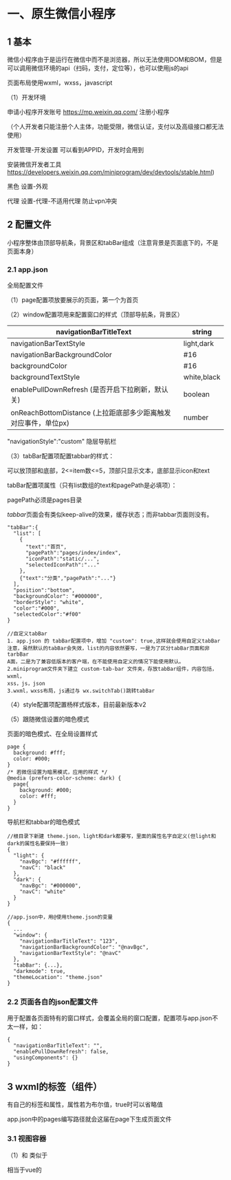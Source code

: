 # 一、原生微信小程序

## 1 基本

微信小程序由于是运行在微信中而不是浏览器，所以无法使用DOM和BOM，但是可以调用微信环境的api（扫码，支付，定位等），也可以使用js的api

页面布局使用wxml，wxss，javascript

（1）开发环境

申请小程序开发账号   https://mp.weixin.qq.com/    注册小程序

（个人开发者只能注册个人主体，功能受限，微信认证，支付以及高级接口都无法使用）

开发管理-开发设置 可以看到APPID，开发时会用到

安装微信开发者工具  https://developers.weixin.qq.com/miniprogram/dev/devtools/stable.html)

黑色   设置-外观

代理  设置-代理-不适用代理    防止vpn冲突

## 2 配置文件

小程序整体由顶部导航条，背景区和tabBar组成（注意背景是页面底下的，不是页面本身）

### 2.1 app.json

全局配置文件

（1）page配置项放要展示的页面，第一个为首页

（2）window配置项用来配置窗口的样式（顶部导航条，背景区）

| navigationBarTitleText                       | string      |
| -------------------------------------------- | ----------- |
| navigationBarTextStyle                       | light,dark  |
| navigationBarBackgroundColor                 | #16         |
| backgroundColor                              | #16         |
| backgroundTextStyle                          | white,black |
| enablePullDownRefresh (是否开启下拉刷新，默认关)         | boolean     |
| onReachBottomDistance (上拉距底部多少距离触发对应事件，单位px) | number      |

"navigationStyle":"custom"  隐层导航栏

（3）tabBar配置项配置tabbar的样式：

可以放顶部和底部，2<=item数<=5，顶部只显示文本，底部显示icon和text

tabBar配置项属性（只有list数组的text和pagePath是必填项）：

pagePath必须是pages目录

*tabbar*页面会有类似keep-alive的效果，缓存状态；而非tabbar页面则没有。

```
"tabBar":{
  "list": [
    {
      "text":"首页",
      "pagePath":"pages/index/index",
      "iconPath":"static/...",
      "selectedIconPath":"..."
    },
    {"text":"分类","pagePath":"..."}
  ],
  "position":"bottom",
  "backgroundColor": "#000000",
  "borderStyle": "white",
  "color":"#000",
  "selectedColor":"#f00"
}
```

```
//自定义tabBar
1. app.json 的 tabBar配置项中，增加 "custom": true,这样就会使用自定义tabBar
注意，虽然默认的tabBar会失效，list的内容依然要写，一是为了区分tabBar页面和非tarbBar
A面，二是为了兼容低版本的客户端，在不能使用自定义的情况下能使用默认。
2.miniprogram文件夹下建立 custom-tab-bar 文件夹，存放tabBar组件，内容包括，wxml，
xss，js，json
3.wxml，wxss布局，js通过与 wx.switchTab()跳转tabBar
```

（4）style配置项配置杨样式版本，目前最新版本v2

（5）跟随微信设置的暗色模式

页面的暗色模式、在全局设置样式

```
page {
  background: #fff;
  color: #000;
}
/* 若微信设置为暗黑模式，应用的样式 */
@media (prefers-color-scheme: dark) {
  page{
    background: #000;
    color: #fff;
  }
}
```

导航栏和tabbar的暗色模式

```
//根目录下新建 theme.json，light和dark都要写，里面的属性名字自定义(但light和dark的属性名要保持一致)
{
  "light": {
    "navBgc": "#ffffff",
    "navC": "black"
  },
  "dark": {
    "navBgc": "#000000",
    "navC": "white"
  }
}

//app.json中，用@使用theme.json的变量
{
  ...
  "window": {
    "navigationBarTitleText": "123",
    "navigationBarBackgroundColor": "@navBgc",
    "navigationBarTextStyle": "@navC"
  },
  "tabBar": {...},
  "darkmode": true,
  "themeLocation": "theme.json"
}
```

### 2.2 页面各自的json配置文件

用于配置各页面特有的窗口样式，会覆盖全局的窗口配置，配置项与app.json不太一样，如：

```
{
  "navigationBarTitleText": "",
  "enablePullDownRefresh": false,
  "usingComponents": {}
}
```

## 3 wxml的标签（组件）

有自己的标签和属性，属性若为布尔值，true时可以省略值

app.json中的pages编写路径就会这届在page下生成页面文件

### 3.1 视图容器

（1）<view>和<block>
<view>类似于<div>

<block>相当于vue的<template>，只作包裹代码作用，不渲染不占内存，适合于if控制多个组件显示时使用

（2）<scroll-view>

实现滚动，属性scroll-y或scroll-x控制垂直/水平滚动，对应的必须设置高度/宽度

有时可能要重置滚动到顶部，实现：

```
...
<view @click="activeChange"></view>
...
<scroll-vie scroll-y :scroll-top="scrollTop"><scroll-view>
...
data: {
  return {
    scrollTop: 0
  }
},
methods: {
  activeChange(){
    //scroll-top无法重复赋值，所以需要0.01和0来回赋值
    this.scrollTop = this.scrollTop == 0 ? 0.01 : 0  
  }
}
```

如分类页面的左右两边都有滚动

```
<view class="ScrollArea" style="display: flex;">
  <scroll-view class="ScrollLeft" scroll-y style="height: 100vh; width: 25%;">
    <view v-for="i in 100">{{i}}</view>
  </scroll-view>
  <scroll-view class="ScrollRight" scroll-y style="height: 100vh; width: 75%;">
    <view v-for="i in 100">1000000</view>
  </scroll-view>
</view>
```

（3）<swiper>和<swiper-items>

轮播图

swiper属性

| 功能     | 属性                     | 类型      | 默认值            |
| ------ | ---------------------- | ------- | -------------- |
| 点是否显示  | indicator-dots         | boolean | flase          |
| 未激活点色  | indicator-color        | color   | rgba(0,0,0,.3) |
| 激活的点色  | indicator-active-color | color   | #000           |
| 是否切换   | autoplay               | boolean | false          |
| 切换间隔   | interval               | ms      | 5000           |
| 是否衔接滚动 | circular               | boolean | false          |

### 3.2 基础内容

（1） <text>

类似于<span>，属性selectable实现长按复制（注意模拟器无效，真机才有效爱哦）

（2）<rich-text>

通过nodes属性将html的标签渲染为wxml结构

```
<rich-text nodes="<h1 style='color:red'>123</h1>"></rich-text>
```

（3） <button>

```
<!-- 基本使用，其他属性和值详见文档 -->
<!-- 独占一行 -->
<button>普通按钮</button>
<button type="primary">主色调按钮</button>
<button type="warn">警告按钮</button>
<!-- 共享一行 -->
<button size="mini" type="primary">小按钮</button>
<button size="mini" type="primary">小按钮</button>
<button size="mini" type="primary">小按钮</button>
<button size="mini" type="primary">小按钮</button>
<!-- 带边框 -->
<button size="mini" plain>123</button>
```

（4） <image>

与img的区别：

* img，若设置width为100%，高度是会自适应的

* image[若设置width为100%，高度是不会自适应的，当可以通过mode属性设置

与Vue的img区别：

* 本地图片必须放在项目的miniprogram文件夹下的images文件夹，也就不存在Vue中普通情况下无法动态绑定src的情况：
  
  ```
  <image src="/images/..." />
  <image src="/static/..." />
  ```

* 同样只能使用相对路径和webpack配置的路径，无法使用绝对路径

通过mode属性决定图片的裁剪和缩放模式，值：

| scaleToFile(默认) | 不保持比例，直接将宽高拉伸到与image一样的宽高           |
| --------------- | ----------------------------------- |
| aspectFit       | 保持比例，缩放直到宽高长的那个与image宽高一致，所以可能会造成留白 |
| aspectFile      | 保持比例，缩放直到填充满image，所以可能会裁剪图片         |
| widthFix        | 宽度不变，高度自保持比例适应                      |
| heightFix       | 高度不变，宽度保持比例自适应                      |

通过lazy-load属性设为true可以实现图片懒加载，但有平台限制，详情见文档。

### 3.3 表单组件

<input />，与H5差不多，新增了一些东西

事件confirm用于监听回车按下

<radio checked="true" color="red">  选中√，颜色为红色的radio

### 3.4 导航组件

分为声明式导航和编程式导航：

```
<!-- 声明式导航，注意url最前面加/ -->

<!-- 跳转到tabBar页面 -->
<navigator url="/pages/index/index" open-type="switchTab">跳转到tabBar页面</navigator
>
<!-- 跳转到非tabBar页面，导航条会有返回键后退一级，此时open-type="navigate"可以省略 -->
<navigator url="/pages/logs/logs" open-type="navigate">跳转到非tabBar页面</navigat
or>
<!-- 后退导航，点击后退，deita定义后退层级 -->
<navigator url="/pages/logs/logs" open-type="navigateBack" deita="1">返回</navigator>
```

```
//编程式导航
//tabBar跳转
wx.switchTab({
  url: '/pages/index/index',  //只有url是必填项
  success: () => {//成功回调},
  fail: () => {//失败回调},
  complete: () => {//结束时回调，成功失败都会回调}
})

//非tabBar跳转
wx.navigateTo({
  url: '/pages/logs/logs',  //只有url是必填项
  success: () => {//成功回调},
  fail: () => {//失败回调},
  complete: () => {//结束时回调，成功失败都会回调}
})

//后退
wx.navigateBack({
  deita: 1,  //若补给，默认1
  success: () => {//成功回调},
  fail: () => {//失败回调},
  complete: () => {//结束时回调，成功失败都会回调}
})
```

传参一般都是非tabBar才需要，通过在url后面拼接 ?aaa=1&bbb=2 传参

```
//在生命周期钩子onLoad的参数options可以获取传递的参数
onLoad(options){
  console.log(options)
}
```

若传参时参数太多使得url超过长度限制，或参数有特殊字符，此时就会报错，需要通过encodeURLComponent()编码才行：

```
//跳转前编码以下url
let paramse = {a: 1,b: 2};
let encode = encodeURLComponent(JSON.stringify(parmas));
let url = '...?item=${encode}';
uni.navigateTo({url});

//跳转后解码拿到参数
onLoad(options){
  let params = JSON.parse(decodeURLComponent(options.
}
```

### 3.5 其他

map地图组件，canvas画布组件，开放能力，无障碍访问

## 4 wxss

（1）基本区别

大部分的css的功能都能使用，只有小部分不能用，如id选择器，通配符选择器无法使用，可以用 page {}  代替 * {}

此外，wxss还有自己的适配单位rpx：

rpx将宽度分为750rpx，会根据不同屏幕来自动转化px

1 rpx = 7.5 px

假设设计稿宽度为total，每处px的标注为n，则：

```
rpx = 750 * (n / total)
```

不过，rpx默认最大支持的宽度是960px，超过了就失效了，如果想要适配更大的快递，可以在 pages.json 中配置：

```
"globalStyle": {
    "rpxCalcMaxDeviceWidth": 10240
}
```

也可以使用vw，但是vw在一些小尺寸（如1px）不够精确，此时就使用rpx。

使用vh时需要注意，微信小程序的视口大小是会随着navbar和tabbar的显示隐藏变化的，因此vh也会变化。

（2）全局样式与局部样式

全局样式在app.wxss中定义，使得所有页面都有效果

局部样式在各自页面的wxss文件，若局部样式权重大会覆盖全局样式

## 5 模板语法

在相应的js或ts文件中定义数据，wxml就可以使用了，可用与vue一样的mustache语法

```
// pages/aaa/aaa.ts
Page({
  //页面的初始数据 
  data: {},
  //与data同级可以写函数和声明周期钩子
})
```

若data中定义了数据 a:0 则sxml中通过{{a}}获取，在js中通过this.data.a获取

通过this.xxx()  调用方法（但是wxml无法调用，需要wxs）

数据直接修改不是响应式的，需要this.setData修改才是响应式：

```
this.setData({
  a:this.data.a+1
})
```

### 5.1 数据绑定

与vue不同

```
//css写.big的样式
//js
data:{
  className: 'big'
}
<!--wxml-->
<button class="{{className}}"></button>
```

### 5.2 事件绑定

```
<!--另一种形式是 bind:tap="..." ..>
<text bindtap="fun">123</text>

<!--常用事件
tap   相当于click
input  表单输入
change  任何状态的改变
-->
```

```
//事件函数写在js中的与data同级的区域
btnTapFun(e){
  //e是事件对象
}
```

传参与vue很大不同

```
<button bind:tap="btnTapFun" data-xxx="{{2}}" data-yyy="{{3}}">001</button>
```

```
btnTapFun(e){
  console.log(e.target.dataset.xxx)
  console.log(e.target.dataset.yyy)  
}
```

双向绑定

```
<input type="text" value="{{a}}" bindinput="inp" />
<text>{{a}}</text>
```

```
inp(e){
  this.setData({
    a: e.detail.value
  })
}
```

下拉刷新

```
//下拉刷新可在app.json全局配置或各自页面的json文件配置，
"enablePullDownRefresh":true 
//此自定义下拉行为，在data同级编写，可以做一些数据重置的操作
onPullDownRefresh(){
  //自定义行为，默认是不重新渲染页面的，下拉也不会自动弹回，所以必须要：
  wx.stopPullDownRefresh()  //弹回
}
```

上拉到底部的处理

通常是上拉加载更多，请求下一页的数据

```
//data同级
onReachBottom(){
  //这里可以网络请求更多数据，并且应作防抖处理
}
//可在配置文件配置上拉处理的距离，但是一般默认的50px就行了
```

点击右上角分享

```
onShareAppMessage() {}
```

### 5.3 条件渲染

wx:if和hidden的区别与vue的v-if和v-show一样，唯一的区别就是v-show是“显示”，hidden是“隐藏”

```
<text wx:if="{{a == 0}}">0</text>
<text wx:elif="{{a == 1}}">1</text>
<text wx:else>2</text>
```

```
<text hidden="{{false}}">123</text>
```

### 5.4 列表渲染

```
<view wx:for="{{arr}}">索引是{{index}}，值是{{item}}</view>
<view wx:for="{{obj}}">key是{{index}}，value是{{item}}</view>
<view wx:for="123456">我是第{{index+1}}个数字{{item}}</view>
```

```
<!--可以修改index和item的变量名-->
<view wx:for="{{arr}}" wx:for-index="ind" wx:for-item="i">
  {{ind}},{{i}}
</view>
```

### 5.5 生命周期钩子

分为应用生命周期和页面生命周期，应用包含页面

应用生命周期函数，在app.js中声明，与globalData同级

| onLaunch | 小程序初始化完成时回调，只触发一次 |
| -------- | ----------------- |
| onShow   | 小程序启动，或从后台进入前台触发  |
| onHide   | 小程序从前台到后台时触发      |

页面声明周期函数，在各自页面的js文件中声明，与data同级

| onLoad   | 页面加载完成，只触发一次，相当于vue的created                   |
| -------- | --------------------------------------------- |
| onReady  | 页面渲染完成，只触发一次，相当于vue的mounted                   |
| onShow   | 页面显示时触发                                       |
| onHide   | 页面隐藏时触发                                       |
| onUnload | 页面卸载时触发，只触发一次，相当于vue2的destroyed，vue3的unloaded |

## 6 wxs

weixin script，类似于js，区别：

1. 不支持es6及更高级的语法

2. 模块使用CommonJS规范

3. ios端性能比js块2-20倍，安卓则差不多

4. wxs的函数不能作为事件函数，只能使用{{}}调用wxs的变量、函数

5. wxs不能调wx和js，js不能调wxs，js的数据可通过{{}}传给wxs

页面的js文件的data数据可以在wxml中使用，但是函数却不行，而wxs定义的函数则可以在wxml中使用，一般wxs里面都是定义过滤器

```
<!-- 内嵌exs，卸载wxml中 -->


{{m1.fun('123')}}

<wxs module="m1">
  var fun = function(str){
    return str + '456'
  }
  module.exports = {
    fun:fun
  }
</wxs>
```

```
//外联wxs，如写在utils目录下的filters.wxs
var fun = function(str){
  return str + '456'
}
module.exports = {
  fun:fun
}

----------------------------------------------------

<!-- wxml中引入，src必须是相对路径 -->
{{m1.fun('123')}}

<wxs module="m1" src="..//../utils/filters.wxs"></wxs>
```

## 7 组件

### 7.1 自定义组件

创建、引入与使用

在根目录中建立components文件夹存放组件，里面新建a文件夹再右键新建component就能自动生成json，wxml，wxss，js

局部引入在各页面的json写，只能在该页面使用；全局引入在app.json写，全部页面都能用

```
"usingComponents": {
  "cpn":"/components/cpn/cpn"
}
```

使用：wxml中   <cpn></cpn>

区别：

1. 组件的json中要  "component": true

2. 页面的js使用Page(config)，组件的js使用Component(config)

3. 页面的事件函数与data同级，组件的事件函数写在与data同级的methods中

### 7.2 组件样式

组件与页面的样式是互相隔离的（包括全局样式），但是仅限于类选择器

若想自定义是否隔离，可以：

```
//方式一、组件js文件中
Component({
  options:{
    styleIsolation: 'isolated'  
  }
})
//方式二、组件的json文件中
{
  "styleIsolation": "isolated"
}

/*
isolated     默认
apply-shared 页面样式能影响组件，反之不行
shared       页面，组件样式能互相影响，该组件也能影响其它apply-shared或shared的组件
*/
```

### 7.3 父子组件通信

（1）父传子

```
//组件js中
Component({
  propteries:{
    xxx: Number  //简写
    bbb: {       //可指定默认值
      type: Number,
      value: 10
    }  
  }
})
//js中通过this.propertise.xxx调用

<!-- wxml -->

<cpn xxx="100" bbb="50"></cpn>
```

与vue一样能在{{}}中使用，与vue区别：

1. vue的data和props是不同对象，data可读可写，props只读

2. 小程序的data和properties是一个对象，都是可读可写

（2）子传父

```
//子的事件函数中
this.trigerEvent('xxx',{aaa:...})
//父的wxml中
<cpn bind:xxx="faXxx"></cpn>   bind:xxx可以写成bindxxx
//父的faXxx函数中
e.detail.aaa 获取参数
```

（3）获取组件实例

et cpn = this.selectComponent('类/id选择器')

相当于vue的refs，得到的cpn是子组件实例对象，cpn.方法  cpn.data.属性  cpn.setData()

3.4 

### 7.4 数据监听器

```
Component({
  //可监听单个、多个属性的变化
  observer: {
    'aaa'(newVal){},
    'bbb,cccc'(bbbNewVal,cccNewVal){}  
  }
})
```

### 7.5 纯数据字段

指的是只在js内部使用，不需要到wxml渲染的数据

小程序的数据默认是非响应式的，需要setData修改才能响应式，这样是为了提高性能。我们可以更进一步，将不需要渲染的数据定义为纯数据字段，再提高性能

```
Component({
  options: {
    pureDataPattern: /正则/   //复合正则的属性名将变成纯数据字段  
  }
})
```

由此，官方推荐在组件js内部使用的属性、方法的名字以_开头

### 7.6 组件生命周期

分为组件生命周期和组件所在页面的生命周期

（1）组件生命周期

与data同级

| created  | 组件创建完成，此时无法使用this.setData() |
| -------- | --------------------------- |
| attached | 组件放入页面结点树中，此时可以网络请求数据       |
| reqdy    | 组件渲染完成                      |
| moved    | 组件在节点树中移动                   |
| detached | 组件销毁                        |
| error    | 组件内的函数异常时回调                 |

（2）组件所在页面的生命周期

写在与data同级的pageLifetime中

| show         | 页面显示    |
| ------------ | ------- |
| hide         | 页面隐藏    |
| resize(size) | 页面大小有变化 |

### 7.7 插槽

有默认插槽和具名插槽，使用多个<slot>时如具名插槽，需要在组件的options中添加：

multipleSlot: true

### 7.8 behaviors

相当于vue的混入

```
//定义一个js文件
module.exports = Behaviors({  
  //属性方法生命周期
})
//用到的组件中
const xxx = require('...')
Component({
  behaviors: [xxx]
})
```

## 8 分包

### 8.1 介绍

未分包时，所有的页面和资源在打开小程序时会同时加载，速度会很慢。

分包后，就会俺需加载。

分包：分为一个主包和多个分包，主包包含tabBar页面和公共资源，分包则包含非tabBar页面和私有资源。在首次打开小程序时，只会加载主包的内容，只有在需要分包的页面和资源时，才会加载分包。

主包不能访问跟分包的私有资源，分包可以访问主包的公共资源，分包之间不能相互引用私有资源。

分包限制：主包和分包总大小不大于16M，主包和分包单个大小不超过2M

### 8.2 使用

目录结构：pages文件夹放主包的页面，在pages的同级建立xxx分包文件夹作为一个分包，xxx下建立pages文件夹放页面，分包不能嵌套分包

/pages/主包页面

/xxx1/pages/分包1页面

/xxx2/pages/分包2页面

在app.json中作如下配置，其中name是分包别名，可不写

```
{
  "pages":["pages/...","..."]  //主包页面
  "subpackages": [
    {"root":"xxx1","name":"p1", pages:["pages/...","..."]},
    {"root":"xxx2","name":"p2", pages:["pages/...","..."]}
  ]
}
```

此外，若没有自己新建目录结构，配置文件编译后也会自动生成

查看主包分包大小：详情-基本信息-本地代码

### 8.3 独立分包

独立分包是分包的一种，可以有多个

一般情况下，打开小程序先下载主包，才能下载对应的分包。但是独立分包不一样，打开小程序时不下载主包而是直接下载独立分包并展示。即独立分包不依赖于主包。

注意，独立分包不能引用主包的公共资源。

只需要在app.json的分包配置项中添加 "independent": true 即是独立分包。碎

### 8.4 分包预下载

在进入某个页面时，可能会有需求提前预下载需要的分包，使得节省访问该分包时的下载事件，甚至不用再下载。

app.json中

```
{
  "preloadRule": {
    “pages/...”:{
      "network": "all"   //所有网络都可预下载；另一个值是“wifi”，只有在wifi下才预下载
      "paakages": [“..."]  //需要预下载的分包数组，值为分包的root或name
    }
  }
}
```

注意，同一个分包中，分包大小+预下载大小不能超过2M

## 9 网络请求

官方为了安全，对网络请求做了限制：

1. 只能请求https协议的接口

2. 必须将接口的域名添加到信任列表（查：工具右上角-详情-项目配置-request合法域名）

（1）添加域名到信任列表

登录微信小程序管理后台-开发-开发管理-开发设置-服务器域名，注意无法添加ip地址和localhost，且该域名需要后端做icp备案，且修改域名一个月做多修改5次

（2）发送请求

```
wx.request({
  url:'...',
  method:'...',
  data:{},  //get,post都是data
  succes:res => {
    console.log(res.datas)    
  }
})
```

（3）关闭域名验证

在开发时，为了方便可以关闭域名验证，此时就不需要https协议和添加信任列表

详情-本地设置-不检验合法域名......

但是项目上线时就一定要开启域名验证

（4）跨域和ajax

只有浏览器环境才存在跨域问题，小程序没有跨域问题

ajax是基于浏览器的xhr对象，小程序是没有的，所以小程序不能使用ajax，小程序用的是自己封装的网络数据请求

## 10 API

### 10.1 官方API

分为事件监听API，同步API，异步API

H5的DOM、BOM的api无法使用，localStorage无法使用

保留了定时器

常用api，具体详见官方文档

```
//展示、关闭loading
wx.showLoading({title:'正在加载...'})
wx.hideLoading()
//显示弹窗
wx.showToast({
  title: '连接失败',
  duration: 2000,  //弹窗持续时间
  icon: 'none',    //使用的icon，none为不使用，默认为√,
  mask: true       //防止点击事件穿透
})

//给tabbar设置小标
wx.setTabBarBadge({
  index: 2, //要显示小标tabbar的索引
  text: ''  //必须是字符串，''为不显示任何内容
})
//图片放大预览
wx.previewImage({
  current: 0,    //预览图片的索引
  urls: [...]    //图片们的url地址
})

//选择收获地址，若本地没有收获地址，则会进入填写页面（新版不再需要授权）
wx.chooseAddress().then(res => {
  console.log(res)
))
/*一调用就会进入选择地址页面
res是一个对象，数据有：
{
  userName,     //姓名
  telNumber,    //电话
  provinceName, //省
  cityName,     //市
  countyName,   //区，县
  detailInfo,   //详细地址
  errMeg,       //锁雾信息，若没有错，则值为"chooseAddress:ok"
  postalCode,
  nationalCode
}
*/
//获取用户信息（头像/昵称等）
uni.getUserInfo().then(res => {}) //必须配合 <button open-type="getUserInfo" bindgetuserinfo="xxx"></button> （已失效）
uni.getUserProfile({desc: '随便但必传'}).then(res => {})  //获取的结果一样，比起上面区别在于不用buuton、open-type和
/*
getuserinfo事件，每次获取用户信息都会弹出授权窗口（取消了以后也会弹出）  (2022/10 失效)
2022/10 以后以上两个都失效，但是还可使用，获取的均是 用户名为 '微信用户' , 头像为默认头像，若需要获取用户信息，需要提供用户自
己填写上传的模块 （详见文档-api-开放接口）
*/

//登录：
uni.login().then(res => console.log(res.code))  //将这个code发给自己的后端，后端返回token即可

//微信支付
wx.requestPayment({参数})

//本地存储
wx.setStorageSync('xxx',a)  //a必须是字符串，若不是，需要JSON.stringify()
wx.setStorageSync('xxx','') //清空
wx.getStorageSync('xxx')    //若不存在，返回空字符串，若存在，返回JSON字符串，需要JSON.parse
```

有些api需要授权，有些点击取消后还能再次授权，有些则不会，需要解决。

异步api的使用方式分两种：

```
//1.callback  
wx.xxx({
  ...
  sucess(){},
  fail(){},
  complete(){}
})
//2.promise ,需要api支持promise风格
//若参数不包含sucess/fail/complete，则返回一个promise，否则不返回promise
```

### 10.2 npm安装第三方包

（1）限制：

1. 不支持依赖于nodeJS模块（如fs，path）的包

2. 不支持依赖于浏览器的DOM,BOM的包，如jQuery

3. 不支持依赖C++的包（如一些加密的包）

（2）npm使用：

在项目的miniprogram目录下安装npm包，先npm init再装包

装包成功后，在开发者工具-工具-构建npm，构建成功后会多出miniprogram_npm文件夹

若构建npm时，若miniprogram_npm文件夹已存在，建议先删除再构建，防止不必要的错误。

（3）常用npm包

组件库vant

为了防止样式冲突，建议将 app.json 的 "style":"v2" 删除

使用vant的组件时，需要在json的usingComponents引入

小程序异步API转Promise

```
import {promisifyAll} from 'miniprogram-api-promise'

const wxp = wx.p = {}
promisifyAll(wx,wxp)  //wxp得到了转化为promise的wx异步api，通过wxp.xxx()调用
//如 await resData = wxp.request(...)
```

状态管理工具

相当于vuex，需要安装mobx-miniprogram和mobx-miniprogram-bindings，作用分别是创建store和在各页面中绑定store

注意：页面js和组件js的绑定store语法是不一样的

miniprogram下新建store文件夹存放store.js

```
import {observable,action} from 'mobx-miniprogram'
const store = observable({
  //属性
  data1:123,
  data2:456,
  //计算属性
  get data3(){
    return this.data1 + this.data2
  },
  //修改属性值
  updateData1: action(function(newVal){
    this.data1 = newVal
  }),
})
export default store
```

在需要使用的页面中的js中

```
import {createStoreBindings} from 'mobx-miniprogram-bindings'
import store from '../../store/store'
Page({
  onLoad() {
    this.storeBindings = createStoreBindings(this,{
      store,
      fields: ['data1','data2','data3'], //导入属性和计算属性
      actions:['updateData1']  //导入修改store数据的方法
    })
    //在需要修改store数据的时候，this.updateData1(678910)
  },
  //离开页面时，解除该页面对store的绑定
  onUnload() {
    this.storeBindings.destroyStoreBindings()
  }
})
```

或在需要的组件的js中

```
import {storeBindingsBehavior} from 'mobx-miniprogram-bindings'
import store from '../../store/store'
Component({
  behaviors:[storeBindingsBehavior],
  storeBindings:{
    store,
    //导入属性和计算属性有三种方式
    fields:{
      data1: () => store.data1,      //方式1
      data2: (store) => store.data2, //方式2
      data3: 'data3'                 //方式3
    },
    //导入修改数据的方法只有一种方式
    actions:{
      updateData1: 'updateData1'
      //需要修改store数据时，this.updateData1(123456)
    }
  }
})
```

最后在相应的wxml中

```
<!-- 直接用{{}}使用store的属性和计算属性 -->

<view>{{data1}}</view>
<view>{{data2}}</view>
<view>{{data3}}</view>
```

## 11 协同工作与发布

## 12 公众号

需要另外注册一个公众号的账号，公众号分为订阅号和服务号，服务号需要企业才能申请，功能比订阅号多一些，个人只能申请订阅号。

# 二、uniapp

uniapp用vue的语法结合小程序的语法开发各种小程序、安卓、ios等。

appid，除了各个小程序的appid外，uniapp自己本身也有一个appid。

## 1 在HBuilderX开发

（1）编辑器设置

* 切换快捷键方案：工具-预设快捷键方案切换-VS Code

* 主题切换：工具-主题

* 字体等设置：工具-设置-就能打开settings.json

（2）项目创建和运行

创建项目：

* HBuilder中新建项目，而不是webpack或vite创建。

* 新建项目，选择模板，其中 uni-ui模板 就会自带 uni-ui。

编译运行：

* HBuilderX保存后微信开发者工具会热更新（json不会），所以最好编译一下

* 修改代码时，模拟器会相应变化，但有时不会且数据有时也需要重置，此时就可以进行编译。模拟器有些效果出不来，预览可以在手机上看效果，但前提是得编译通过。

* 有些效果只有在预览才能看见，预览必须配置appid才能用，每次重新修改都要重新编译并重新点击预览生成新的二维码。手机扫码后，右上角三点的设置里开启开发调试模式，否则网络请求失效。

配置文件：

* HBuilder的json文件一些会变成图形界面（manifast.json settings.json，点开后可在左侧栏最下面点击源码视图），一些不会

（2）第三方库安装；

部分npm安装

部分在uniapp插件市场安装（如less，sass），若使用时未安装也会自动安装

HBuilder的项目运行到微信开发者工具查看效果：

1. HBuilder-manifaset.json-微信小程序配置-appid

2. HBuilder-工具-设置-运行配置-小程序运行配置-微信开发者工具路径

3. 微信开发者工具-设置-安全-服务端口

4. HBuilder-运行-运行到小程序模拟器-微信开发者工具 就会编译成微信小程序的代码并打开微信开发者工具，HBuilder修改代码保存后微信开发者工具会热更新

### 1.2 在vscode开发

HBuilderX好像没有 vite 和 ts 的模板，可以选择在 vscode 中开发。

先确保有 vue/cli，如果没有就安装：

```
vue -V
pnpm install -g @vue/cli
```

创建 vite 和 ts 的 uniapp 项目：

```
npx degit dcloudio/uni-preset-vue#vite-ts project-name
cd project-name
pnpm install
```

ts 支持：

官方的 types": ["@dcloudio/types 不太完善，需要再使用社区提供的 @uni-helper/uni-app-types

```
pnpm install -D @uni-helper/uni-app-types
```

```
// tsconfig.json
{
  "compilerOptions": {
    "types": ["@dcloudio/types", "@uni-helper/uni-app-types"]
  }
}
```

运行：

根据 package.json 来运行，h5 就直接可以浏览器访问，app 和小程序就 pnpm run dev:xxx 后根据提示来。

检查 ts：

```
pnpm run type-check
```

vscode 插件支持：

vscode 开发 uniapp 除了需要 volar，eslint，prettier 这些vscode插件外，还需要安装 uniapp-snippet ，uni-app-schemas ，uni-create-view 。

如果要在 HBuilderX 运行 vite 项目：

需要设置 HBuilderX 运行 node 路径改为自己本地的node目录：

HBuilderX->工具->设置->运行配置->node

### 1.3 目录结构

可以像温馨小程序一样，新建页面、新建组件等快速创建文件

不同方式创建的项目，目录结构不同：

- HBuilderX创建的项目的目录是全部文件在根目录。

- 而vscode创建的项目，核心的源码都放在 src 下。

目录结构：

- pages：存放tabbar页面

- components：存放自定义组件，放在这里的自定义组件不需要引入注册就可以在任何页面上使用；其他文件夹下的组件要使用就需要引入注册

- static：存放静态资源文件（图片等），注意static里面的文件不会被webpack编译，需要webpack编译的文件（如es6，ts，less等）不能放在里面

- uni_modules：存放dcloud插件市场下载的第三方库（如uni-ui）

- App.vue：编写应用声明周期，全局样式，不需要写template

- uni.scss：系统会自动引入，配置全局样式（需要自行npm安scss）

- manifast.json：H5，小程序，安卓，ios的配置文件

- pages.json：相当于微信小程序的app.json

- vue.config.json：webpack配置文件（需要自己创建）

### 1.4 全家桶支持

（1）ui库

在HBuilderX开发的话，有了uni-ui就可以直接使用，不需要注册导入。components 下的组件不需要导入也是能直接使用。

但是vscode中就不同了，没有自带 uni-ui ，需要自行安装，且需要导入，就连 components 下的组件都需要导入才能使用：

```
pnpm install --save @dcloudio/uni-ui
```

然后在 pages.json 配置自动注册和引入 uni-ui 和 自定义组件，就可以不用导入直接使用了：

```
{
    "easycom": {
        "autoscan": true,
        "custom": {
            "^uni-(.*)": "@dcloudio/uni-ui/lib/uni-$1/uni-$1.vue",
            "MySearcher":"@/components/common/MySearcher.vue",
            "PullUpLoading":"@/components/common/PullUpLoading.vue",
            "GoodsCard":"@/components/content/GoodsCard.vue",
            "GoodsList":"@/components/content/GoodsList.vue"
        }
    },
}
```

（2）状态管理工具

可以使用 pinia ，不过持久化的插件需要使用支持 uniapp 的，毕竟每个平台的本地存储都不一样：

```
pnpm install --save pinia pinia-plugin-unistorag
```

```
import { createPinia, defineStore } from "pinia";
import { createUnistorage } from "pinia-plugin-unistorage";
import { reactive, toRefs } from "vue";
import type { UserStoreStateInterface } from "@/types/types/store";

const pinia = createPinia();
pinia.use(createUnistorage());

export const UserStore = defineStore(
  "User",
  () => {
    const state = reactive<UserStoreStateInterface>({
      gxbuy_uniapp_jwt: "",
      userInfo: {}
    });

    return {
      ...toRefs(state)
    };

  },
  {
    unistorage: true
  }
);

export default pinia;
```

需要注意的是，修改了pinia的数据后，如果用 uni.getStorageSync() 获取数据获取不到，需要手动刷新页面才行，可能是 bug ，因为调试工具中已经更新数据了，PC端用 localstorage.getItem() 也能正常获取，所以 uniapp 这个不知道是什么原因，那就尽量直接用 pinia 获取数据。 

uni.setStorageSync() 也是一样。

用 uniapp 强制刷新 api 也不行，必须手动刷新。

（3）请求

可以使用 uni.request ，但是比较简陋：

```
// 二次封装示例
const baseURL =
  (import.meta.env.MODE === "development" ? import.meta.env.VITE_DEV_BASEURL : import.meta.env.VITE_PROD_BASEURL) +
  "/v1";
const timeout = 1000 * 10;

// uniapp 有 uni.addInterceptor 可以配置拦截器，但是没有必要，下面已经实现了拦截器功能
const instance = function (options: any): Promise<any> {
  // 这里可以写请求拦截器的功能
  options.url = baseURL + options.url;
  options.timeout = timeout;

  return new Promise((resolve, reject) => {
    uni.request({
      ...options,
      // success 和 fail 可以写响应拦截器的功能
      success(res: any) {
        resolve(res.data);
      },
      faill(err: any) {
        reject(err);
      }
    });
  });
};

export default instance;
```

小程序中，默认无法使用 axios ，需要自己做适配：

原理：uni.request() 可以兼容各个平台，但是没有拦截器，且使用上也不习惯。axios 中提供了适配器，可以修改底层的请求逻辑，我们将底层的请求换成 uni.request ，这样就能用 axios 了。

既然底层是用的 uni.request() ，那么 uni.request() 的问题依然会存在：

* axios get请求参数是放到 params 的，其他类型请求放到 data 中，而 uni.request 不管什么请求类型都放到 data 中，使用上不习惯

* 原生的 axios 若请求结果状态码不为 2xx 时会走 promise 的 catch，而 uni.request 不为 2xx 也会进入 then 回调，这样在使用上就不太方便 try...catch... 了，所以要在 succs
  
  中判断是否要 reject：

* get 请求会把参数放到 url 上，但是 uni.request() 处理的不好，比如传数组会有问题：
  
  ```
  const query = {
    arr1: [100],
    arr2: [123, 456],
    obj: {a: 789}
  }
  
  /* uni.request
   * 后端接收的结果：{ arr1: '100', arr2: '123,456', obj: '{"a":789}' }
   */
  uni.request({
    url: 'xxx',
    data: query
  })
  
  /* axios
   * 后端接收的结果：{ arr1: [ '100' ], arr2: [ '123', '456' ], obj: { a: '789' } }
   */
  axios({
    url: 'xxx',
    params: query
  })
  ```
  
  

这些问题可以看代码中的注释：

```
pnpm install --save qs
pnpm install -D @types/qs
```

```
import axios from "axios";
import type {
  AxiosInstance,
  InternalAxiosRequestConfig,
  AxiosResponse,
  AxiosError,
  AxiosPromise,
  AxiosRequestConfig
} from "axios";
import qs from "qs";
import { UserStore } from "@/store";

// 适配器 ------------------------------------------------------------------------
const getResponse = (res: any, config: any) => {
  const { statusCode, errMsg } = res;

  return {
    ...res,
    status: statusCode,
    statusText: errMsg,
    config,
    request: null
  };
};

function uniAdapter(config: AxiosRequestConfig | any): AxiosPromise {
  if (!uni) throw new Error("please use this in uni-app project!");

  return new Promise((resolve, reject) => {
    const { baseURL, url, headers, method, data, params } = config;
    const uniConfig = {
      ...config,
      url: baseURL + url,
      header: headers
    };

    if (data || params) {
      try {
        uniConfig.data = JSON.parse(data || params);
      } catch (e) {
        uniConfig.data = data || params;
      }
    }

    // 通过 qs.stringify 序列化解决 uni.request 参数问题
    if (method === "get") {
      uniConfig.url = `${uniConfig.url}?${qs.stringify(uniConfig.data)}`;
      delete uniConfig.data;
    }

    uni.request({
      ...uniConfig,
      success(res: any) {
        const response = getResponse(res, config);
        if (response.status < 200 || response.status >= 300) {
          reject(response);
        } else resolve(response);
      },
      fail(res: any) {
        const response = getResponse(res, config);
        reject(response);
      }
    });
  });
}

// 二次封装 axios -------------------------------------------------------------------------
const baseURL =
  (import.meta.env.MODE === "development" ? import.meta.env.VITE_DEV_BASEURL : import.meta.env.VITE_PROD_BASEURL) +
  "/v1";

const cancelTokenSource = axios.CancelToken.source();

const instance: AxiosInstance = axios.create({
  // 使用适配器，以适配小程序
  adapter: uniAdapter,
  // 注意，使用了适配器后，一定要配置 baseURL 和 timeout，否则无法使用
  baseURL,
  timeout: 1000 * 10
});

// 请求拦截器
instance.interceptors.request.use(async (config: InternalAxiosRequestConfig) => {
  uni.showLoading({
    title: "加载中..."
  });
  const userStore = UserStore();
  const jwt = userStore.gxbuy_uniapp_jwt;

  // 后端需要jwt鉴权的接口，url都会有'/jwt/'，所以遇到有 '/jwt/' 的借口就加上请求头
  if (/\/jwt\//.test(config.url as string)) {
    // 如果未登录，就取消此次请求，并跳转登录页
    if (!jwt) {
      cancelTokenSource.cancel();
      uni.hideLoading();

      userStore.toPath = location.hash.substring(1);
      uni.navigateTo({ url: "/sub-pages-user/Login/Login" });

      // 拦截器必须returen，所以这里return一个异常，请求时catch就好
      return Promise.reject(new Error("未登录"));
    } else {
      config.headers!.authorization = jwt;
    }
  } else if (
    jwt &&
    (/\/goods\/search/.test(config.url as string) ||
      /\/goods\/detail/.test(config.url as string) ||
      /\/shop\/getShopInfo/.test(config.url as string))
  ) {
    config.headers!.authorization = jwt;
  }

  return config;
});

// 响应拦截器
instance.interceptors.response.use(
  (res: AxiosResponse | any) => {
    uni.hideLoading();
    return res.data;
  },
  (err: AxiosError) => {
    uni.hideLoading();
    // 如果jwt验证失败或者jwt过期，后端一般是返回403
    if (err.status === 403) {
      const userStore = UserStore();
      cancelTokenSource.cancel();

      userStore.gxbuy_uniapp_jwt = "";
      userStore.userInfo = {};
      userStore.toPath = location.hash.substring(1);

      uni.navigateTo({ url: "/sub-pages-user/Login/Login" });
      return Promise.reject(new Error("请重新登录"));
    }

    return Promise.reject(err);
  }
);

export const staticBaseURL =
  import.meta.env.MODE === "development" ? import.meta.env.VITE_DEV_BASEURL : import.meta.env.VITE_PROD_BASEURL;

export default instance;

```

也可以用第三方的适配器，不过有一些小问题，不过它的问题就是在状态码不为 2xx 时不会抛出异常，get 请求传不了数组参数问题也没解决，所以我才在它的代码基础上进行修改。

```
pnpm install --save axios uniapp-axios-adapter
```

（4）路由

路由是不需要 vue-router 的，路由的功能在 pages.json 配置。但是没有导航守卫，路由元信息，动态路由等等这些功能，路由传参也有限制。

目前的第三方库有 uni-simple-router ，基本和 vue-router 差不多，不过 v3 版本是收费的，v3 开发板可能不稳定，免费v2 版本有不维护了。

如果只是需要守卫功能，可以自己用 uni.addInterceptor() 实现粗糙的导航守卫：

```
// /src/router/index.ts
import { UserStore } from "@/store";

export default function () {
  // 点击 tabbar 底层也是触发 switchTab
  const routeMethod = ["navigateTo", "navigateBack", "redirectTo", "switchTab"];

  // 需要登录才能进入的页面
  const needJwt = ["/pages/Profile/Profile"];

  for (const rm of routeMethod) {
    uni.addInterceptor(rm, {
      // uni api 调用前触发，可以做全局前置守卫
      invoke(args: any) {
        const userStore = UserStore();
        const jwt = userStore.gxbuy_uniapp_jwt;

        // 如果没有jwt且需要jwt
        if (!jwt && needJwt.find((url: string) => new RegExp(url).test(args.url))) {
          // 保存此次跳转的路由，以在登录后跳转回来，不过uni自带的跳转只能把参数连接到url里，且url长度又有限制，只能存到本地存储了
          userStore.toPath = args.url;

          // 跳转登录页
          uni.navigateTo({ url: "/sub-pages-user/Login/Login" });
          return false;
        }
      },
      // uni api 调用成功后触发，可以做全局后置守卫
      success(args: any) {}
    });
  }
}
```

```
// main.ts
import router from '@/router';
router();
```

```
// 登录
function login() {
  // ...
  if (userStore.toPath) {
    if (new RegExp("^\/pages\/").test(userStore.toPath)) uni.switchTab({ url: userStore.toPath });
    else uni.navigateTo({ url: userStore.toPath });
  } else {
    uni.switchTab({ url: "/pages/Home/Home" });
  }
}
```

此外，路由传参也有问题，如果路由传参传的是复杂数据类型，则必须JSON序列化，否则无法正常获取，如：

```
// 路由跳转
const arr = [1, 2, 3];
uni,navigateTo({
  url: `/xxx?arr=${JSON.stringify(arr)}`
))

// 接收参数
onLoad((query: any) => {
  console.log(JSON.parse(query.arr));
})
```

至于其他功能，看以后有没有其他库或者 uni-simple-router 会不会开源了。

### 1.5 多段适配

（1）vue 和 nvue

nvue 的 css 限制很多，不过在部分场景下会用到，具体见文档，以下的多段是配方案都是基于 vue 的，nvue可能部分无效。

一般情况下用vue就可以了。如果是 app 且有部分场景 vue 页面的性能不满足需求时，这个页面可以改用 nvue 页面。

（2）尺寸，选择器，全局样式/局部样式

尺寸用微信小程序的 rpx 就可以了，100 rpx = 750 px。

选择器只支持部分基础的，注意事项如下：

* 不支持 * 选择器

* 微信小程序不支持 id 选择器，为了多段兼容就不要用了

* body 变成 page

全局样式/j局部样式：

* 全局样式写在 App.vue 或者在 App.vue 引入，局部样式则在各个组件中自行定义

* uni.scss 文件中定义了全局 css 变量，无需导入就可以直接使用

（3）导航栏，状态栏和 tabbar 适配

在 app 和 小程序中，这些都是原生控件，是不占用视口的，100vh是不包括这三个的。

而 h5 中，这三个都是用 div 渲染的，100vh包括了导航栏，状态栏和 tabbar。

因此，就需要做适配，否则就会出现 vh 不一样，底部定位被 tabbar 遮挡等等问题。

uniapp 提供了三哥哥 css 变量，--window-top，--status-bar-height 和 --window-top，分别是动态获取当前端的导航栏，状态栏，tabbar占用视口的高度。只有在 h5 中它们的值才不为0，在 app 和小程序中均为0。

例1：将一个盒子定位到页面底部，tabbar上方

```
.box {
  position: fixed;
  bottom: var(--window-bottom);
  left: 0;
  right: 0;
  width: 100%;
  height: 80rpx;
}
```

例2：100vh 的盒子

```
.box {
  height: calc(100vh - var(--window-bottom));
}
```

在每个属性中都这样使用其实很麻烦，但是目前没有找到可以全局配置的方法。

此外，h5 中由于导航栏，状态栏，tabbar 是 div 渲染的，所以定位时有可能会覆盖掉他们，比如tabbaer的z-index是999， >= 999 的盒子会挡住tabbar。

（4）其他

* 肃然 vue3 的模板已经可以不用根标签了，但是 uniapp 不知道为什么会有警告，所以还是带上吧

* 精良使用 flex 布局，兼容多端

* css 使用背景图片注意，微信小程序不支持相对路径（真机不支持，开发工具支持），所以统一用绝对路径

* ios 对.webp格式的图片支持都不太好；ios 的地图覆盖物，使用高清图时，文件名要以@2或@3结尾，如 [xxx@2.png](mailto:xxx@2.png)

* 支付宝小程序不允许出现以@等特殊符号命名的文件

## 2 使用

### 2.1 基本语法

采用Vue语法+微信小程序语法/配置文件的开发模式，规范如下：

（1）顶级对象uni

uniapp的顶级对象是uni，有各个端的api，微信小程序的全部api都可以通过uni调用，可以通过 uni.xxx = yyy 来挂载到uni，保留了H5的定时器。

（2）Vue语法

每个页面对应一个.vue文件，可以使用所有的Vue语法，此外还可以使用微信小程序的组件、生命周期（应用生命周期都写在app.vue）

（3）事件总线

uniapp事件总线：

```
uni.$emit()  uni.$on()  uni.$off()
```

（4）HTML

若使用了div，span，img，input，button，编译成微信小程序会变成view，text，image，input，button，为了兼容多端推荐使用微信小程序的标签

（5）CSS

css为了兼容多端，推荐使用flex布局。

uniapp也有自己的适配单位upx，起初是为了兼容多个平台而设计的；但随着rpx的兼容性不断增强，再加上upx的精确性不如rpx，使得现在推荐使用rpx。

如何设置全局样式：

```
//app.vue

<style>
page {

}
</style>
```

（6）资源引入

引入资源时，不推荐使用相对路径，推荐使用绝对路径， ‘@/xxx.png’ 是根目录下的xxx.png（但如果是路径保存为js的变量，就不能加@）；非引入资源时（如路由跳转），就根据各自的语法规范。

（7）开发/生产环境

生产环境判断：

```
if(process.env.NODE_ENV == 'development')
  console.log('开发环境')
else console.log('生产环境')
```

### 2.2 Vue如何使用

一般情况下Vue语法直接使用就行，但是Vue版本需要配置，Vue3.2的script 色图片语法糖对于原有的微信小程序语法也有变化。

需要在manifast.json中配置：

```
...
"vueVersion": "3",
...
```

Vue3.2的使用：

```
//微信小程序的生命周期和上拉加载等等在Vue2 Vue3.0都可以写在配置项中，而Vue3.2的script setup用法如下：

<script setup>
import {onLoad} from '@dcloudio/uni-app'
onLoad((options) => {
    console.log(options)
})
</script>
```

### 2.3 配置文件

（1）manifast.json

manifast.json是整个项目的配置文件，可配置项目名，Vue版本，小程序的appid，logo等，里的mp-weixin配置项就是微信小程序project.config.json的相关配置。

（2）pages.json

pages.json和微信小程序的app.json用法一样，可配置页面，导航栏，tabBar等，

不同点：

* window配置项变成了globalStyle

* pages配置项不是数组，而是对象，每个对象可以放path，style，style里面就是微信小程序各个页面的json文件中的样式属性，会覆盖全局配置的样式

### 2.4 分包

分包的使用与微信小程序相同，但是pages配置项和主包一样可以设置style

如在根目录下创建packageA文件夹作为分包，里面创建 GoodsDetail/GoodsDetail.vue

```
"subpackages": [
  {
    "root":"packageA",
    "pages":[{
      "path": "GoodsDetail/GoodsDetail",
      "style": {}
    }]
  }
],
```

### 2.5 自定义组件

自定义组件都放在 /components 目录下，可通过右键新建组件快速创建

自定义组件不用像vue需要引入注册，也不需要像微信小程序需要配置json，而是直接使用

### 2.6 uni-ui

uni-app内置的组件库

旧版本会自动放在components中，新版本需要自己新建一个uni_modules文件夹，栽倒dcloud官网下载uni-ui

uni-ui的组件都不需要引入就可以直接使用

uni-ui可以直接修改源代码
uni-ui直接给class无法修改样式
uni-ui常用：

## 3 网络请求

微信小程序无法使用axios，原生小程序的网络请求API功能也不够用（如没有拦截器）

```
npm install --save @escook/request-miniprogram

//main.js
//挂载到uni，可以使用拦截器，里面调用微信小程序的api
import {$http} from '@escook/request-miniprogram'
$http.baseUrl = '...'
//请求拦截器
$http.beforeRequest = (opt) => {
  uni.showLoading({
    title: '加载中...'
  })
}
//响应拦截器
$http.afterRequest = (res) => {
  uni.hideLoading()
}
uni.$http = $http

//用到的地方中
uni.$http.get('/api/public/v1/home/swiperdata').then(res => {
    console.log(res.data)
})
```

注意，由于项目最终运行到微信小程序端，所以网络请求的要求也和微信小程序一样，需要配置合法域名，或勾选不检验合法域名

## 4 多端适配

### 4.1 平台判断

大部分组件和API，uniapp已经做了跨平台的封装，可以直接使用；但是部分的组件和API由于平台特性而无法跨平台（组件和API在哪个平台可使用详见文档）

在需要自己做跨平台，或不同平台需要不同的个性化，就需要自己进行平台判断。

运行时判断：

```
switch(uni.getSystemInfoSync().platform){
  case 'android':
    console.log('安卓')
    breeak
  ...
}
```

编译时判断：

使用注释条件编译

```
<template>
  <!-- #ifdef h5 -->
  <text>h5</text>
  <!-- #endif -->
  <!-- #ifdef MP-WEIXIN -->
  <text>weixin</text>
  <!-- #endif -->
</template>

<script>
export default {
  onLoad(){
    // #ifdef h5
    console.log('h5')
    // #endif
    // #ifdef MP-WEIXIN
    console.log('weixin')
    // #endif
  }  
}
</script>

/* #ifdef h5 */
...
/* #endif */
/* #ifdef MP-WEIXIN */
...
/* #endif */

<style>

</style>
```

| #ifdef  | 仅在当前平台 |
| ------- | ------ |
| #ifndef | 除了该平台  |

具体的平台类型详见文档，此外还可以判断是在Vue2还是Vue3

```
// #ifdef VUE3
...
// #endif
```

还可以在pages.json中使用（只有pages.json这个json文件可以用）：

由于JSON的严格性，最后一个属性不能加逗号，而条件编译若不成立则整个代码块都不变异，所以需要特别注意逗号。

```
{
  ...
  "xxx":{...}
  // #ifdef h5
  ,"yyy":{},
  // #endif
  ...
}
```

若是globalStyle想实现跨平台，不推荐使用条件编译，推荐使用平台节点：

节点里面的配置，建议参考各平台的说明，直接使用各平台的特有属性

```
{
  "globalStyle":{
    ...
    "mp-weixin":{...}
  }
}
```

此外，static目录也可使用条件编译，在对应平台打包对应的文件夹爱，以此减少打包体积，具体详见文档。

运行时判断和编译时判断的区别：

- 编译时判断，若不符合条件直接不编译，而运行时编译则会全部编译，且运行时多了个判断平台的操作，所以性能上编译时判断占优

- 编译时判断可以在模板、js、css、pages.json中使用，运行时判断只能在js，模板（v-if，v-show）使用，使用上编译时判断也占优

- 编译时判断无法判断安卓，ios，此时只能用运行时编译

### 4.2 各平台注意事项

123

### 4.3 打包发布

uniapp发布微信小程序：
1.微信后台-开发-开发管理-开发设置-服务器域名-来设置合法域名
2.dcloud开发者中心-创建项目-复制项目的appid到manifast.json中
3.复制小程序appid到manifast.json】
4。HBuilder-发行-小程序微信-输入小程序名和小程序appid点击发行
5.弹出的微信开发者工具-上传-输入版本号上传
6.微信后台-管理-版本管理-提交审核

end

```

```

```

```

